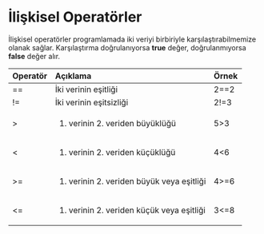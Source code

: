 # İlişkisel Operatörler

İlişkisel operatörler programlamada iki veriyi birbiriyle karşılaştırabilmemize olanak sağlar. Karşılaştırma doğrulanıyorsa **true** değer, doğrulanmıyorsa **false** değer alır.

<table>
  <thead>
    <tr>
      <th style="text-align:left">Operat&#xF6;r</th>
      <th style="text-align:left">A&#xE7;&#x131;klama</th>
      <th style="text-align:left">&#xD6;rnek</th>
    </tr>
  </thead>
  <tbody>
    <tr>
      <td style="text-align:left">==</td>
      <td style="text-align:left">&#x130;ki verinin e&#x15F;itli&#x11F;i</td>
      <td style="text-align:left">2==2</td>
    </tr>
    <tr>
      <td style="text-align:left">!=</td>
      <td style="text-align:left">&#x130;ki verinin e&#x15F;itsizli&#x11F;i</td>
      <td style="text-align:left">2!=3</td>
    </tr>
    <tr>
      <td style="text-align:left">&gt;</td>
      <td style="text-align:left">
        <ol>
          <li>verinin 2. veriden b&#xFC;y&#xFC;kl&#xFC;&#x11F;&#xFC;</li>
        </ol>
      </td>
      <td style="text-align:left">5&gt;3</td>
    </tr>
    <tr>
      <td style="text-align:left">&lt;</td>
      <td style="text-align:left">
        <ol>
          <li>verinin 2. veriden k&#xFC;&#xE7;&#xFC;kl&#xFC;&#x11F;&#xFC;</li>
        </ol>
      </td>
      <td style="text-align:left">4&lt;6</td>
    </tr>
    <tr>
      <td style="text-align:left">&gt;=</td>
      <td style="text-align:left">
        <ol>
          <li>verinin 2. veriden b&#xFC;y&#xFC;k veya e&#x15F;itli&#x11F;i</li>
        </ol>
      </td>
      <td style="text-align:left">4&gt;=6</td>
    </tr>
    <tr>
      <td style="text-align:left">&lt;=</td>
      <td style="text-align:left">
        <ol>
          <li>verinin 2. veriden k&#xFC;&#xE7;&#xFC;k veya e&#x15F;itli&#x11F;i</li>
        </ol>
      </td>
      <td style="text-align:left">3&lt;=8</td>
    </tr>
  </tbody>
</table>